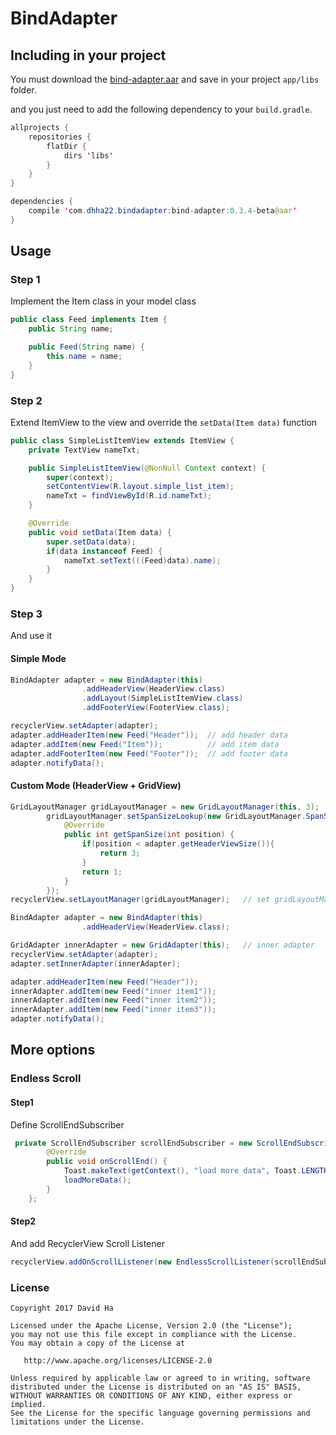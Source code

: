 # BindAdapter

## Including in your project

You must download the [bind-adapter.aar](https://github.com/dhha22/BindAdapter/raw/master/bind-adapter.aar) and save in your project `app/libs` folder.

and you just need to add the following dependency to your `build.gradle`.
```java
allprojects {
    repositories {
        flatDir {
            dirs 'libs'
        }
    }
}

dependencies {
    compile 'com.dhha22.bindadapter:bind-adapter:0.3.4-beta@aar'
}

```

## Usage

### Step 1
Implement the Item class in your model class
```java
public class Feed implements Item {
    public String name;

    public Feed(String name) {
        this.name = name;
    }
}
```

### Step 2
Extend ItemView to the view and override the `setData(Item data)` function
```java
public class SimpleListItemView extends ItemView {
    private TextView nameTxt;

    public SimpleListItemView(@NonNull Context context) {
        super(context);
        setContentView(R.layout.simple_list_item);
        nameTxt = findViewById(R.id.nameTxt);
    }

    @Override
    public void setData(Item data) {
        super.setData(data);
        if(data instanceof Feed) {
            nameTxt.setText(((Feed)data).name);
        }
    }
}
```

### Step 3
And use it

#### Simple Mode
```java
BindAdapter adapter = new BindAdapter(this)
                .addHeaderView(HeaderView.class)
                .addLayout(SimpleListItemView.class)
                .addFooterView(FooterView.class);

recyclerView.setAdapter(adapter);
adapter.addHeaderItem(new Feed("Header"));	// add header data
adapter.addItem(new Feed("Item"));			// add item data
adapter.addFooterItem(new Feed("Footer"));	// add footer data
adapter.notifyData();
```



#### Custom Mode (HeaderView + GridView)

```java
GridLayoutManager gridLayoutManager = new GridLayoutManager(this, 3);
        gridLayoutManager.setSpanSizeLookup(new GridLayoutManager.SpanSizeLookup() {
            @Override
            public int getSpanSize(int position) {
                if(position < adapter.getHeaderViewSize()){
                    return 3;
                }
                return 1;
            }
        });
recyclerView.setLayoutManager(gridLayoutManager);	// set gridLayoutManager

BindAdapter adapter = new BindAdapter(this)
                .addHeaderView(HeaderView.class);

GridAdapter innerAdapter = new GridAdapter(this);	// inner adapter
recyclerView.setAdapter(adapter);
adapter.setInnerAdapter(innerAdapter);

adapter.addHeaderItem(new Feed("Header"));
innerAdapter.addItem(new Feed("inner item1"));
innerAdapter.addItem(new Feed("inner item2"));
innerAdapter.addItem(new Feed("inner item3"));
adapter.notifyData();
```

## More options
### Endless Scroll

#### Step1
Define ScrollEndSubscriber

```java
 private ScrollEndSubscriber scrollEndSubscriber = new ScrollEndSubscriber() {
        @Override
        public void onScrollEnd() {
            Toast.makeText(getContext(), "load more data", Toast.LENGTH_SHORT).show();
            loadMoreData();
        }
    };
```
#### Step2

And add RecyclerView Scroll Listener

```java
recyclerView.addOnScrollListener(new EndlessScrollListener(scrollEndSubscriber));
```
### License
```
Copyright 2017 David Ha

Licensed under the Apache License, Version 2.0 (the "License");
you may not use this file except in compliance with the License.
You may obtain a copy of the License at

   http://www.apache.org/licenses/LICENSE-2.0

Unless required by applicable law or agreed to in writing, software
distributed under the License is distributed on an "AS IS" BASIS,
WITHOUT WARRANTIES OR CONDITIONS OF ANY KIND, either express or implied.
See the License for the specific language governing permissions and
limitations under the License.
```
